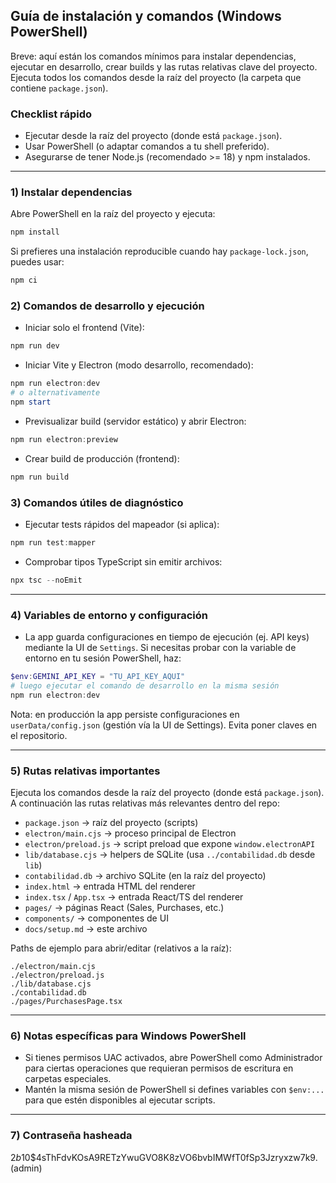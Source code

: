 ## Guía de instalación y comandos (Windows PowerShell)

Breve: aquí están los comandos mínimos para instalar dependencias, ejecutar en desarrollo, crear builds y las rutas relativas clave del proyecto. Ejecuta todos los comandos desde la raíz del proyecto (la carpeta que contiene `package.json`).

### Checklist rápido

- Ejecutar desde la raíz del proyecto (donde está `package.json`).
- Usar PowerShell (o adaptar comandos a tu shell preferido).
- Asegurarse de tener Node.js (recomendado >= 18) y npm instalados.

---

### 1) Instalar dependencias

Abre PowerShell en la raíz del proyecto y ejecuta:

```powershell
npm install
```

Si prefieres una instalación reproducible cuando hay `package-lock.json`, puedes usar:

```powershell
npm ci
```

### 2) Comandos de desarrollo y ejecución

- Iniciar solo el frontend (Vite):

```powershell
npm run dev
```

- Iniciar Vite y Electron (modo desarrollo, recomendado):

```powershell
npm run electron:dev
# o alternativamente
npm start
```

- Previsualizar build (servidor estático) y abrir Electron:

```powershell
npm run electron:preview
```

- Crear build de producción (frontend):

```powershell
npm run build
```

### 3) Comandos útiles de diagnóstico

- Ejecutar tests rápidos del mapeador (si aplica):

```powershell
npm run test:mapper
```

- Comprobar tipos TypeScript sin emitir archivos:

```powershell
npx tsc --noEmit
```

---

### 4) Variables de entorno y configuración

- La app guarda configuraciones en tiempo de ejecución (ej. API keys) mediante la UI de `Settings`. Si necesitas probar con la variable de entorno en tu sesión PowerShell, haz:

```powershell
$env:GEMINI_API_KEY = "TU_API_KEY_AQUI"
# luego ejecutar el comando de desarrollo en la misma sesión
npm run electron:dev
```

Nota: en producción la app persiste configuraciones en `userData/config.json` (gestión vía la UI de Settings). Evita poner claves en el repositorio.

---

### 5) Rutas relativas importantes

Ejecuta los comandos desde la raíz del proyecto (donde está `package.json`). A continuación las rutas relativas más relevantes dentro del repo:

- `package.json` -> raíz del proyecto (scripts)
- `electron/main.cjs` -> proceso principal de Electron
- `electron/preload.js` -> script preload que expone `window.electronAPI`
- `lib/database.cjs` -> helpers de SQLite (usa `../contabilidad.db` desde `lib`)
- `contabilidad.db` -> archivo SQLite (en la raíz del proyecto)
- `index.html` -> entrada HTML del renderer
- `index.tsx` / `App.tsx` -> entrada React/TS del renderer
- `pages/` -> páginas React (Sales, Purchases, etc.)
- `components/` -> componentes de UI
- `docs/setup.md` -> este archivo

Paths de ejemplo para abrir/editar (relativos a la raíz):

```text
./electron/main.cjs
./electron/preload.js
./lib/database.cjs
./contabilidad.db
./pages/PurchasesPage.tsx
```

---

### 6) Notas específicas para Windows PowerShell

- Si tienes permisos UAC activados, abre PowerShell como Administrador para ciertas operaciones que requieran permisos de escritura en carpetas especiales.
- Mantén la misma sesión de PowerShell si defines variables con `$env:...` para que estén disponibles al ejecutar scripts.

---

### 7) Contraseña hasheada

$2b$10$4sThFdvKOsA9RETzYwuGVO8K8zVO6bvbIMWfT0fSp3Jzryxzw7k9.(admin)

